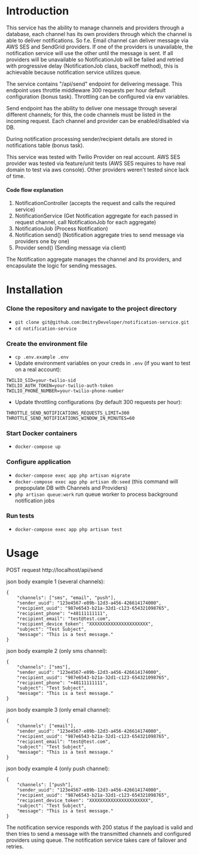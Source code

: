 # Introduction

This service has the ability to manage channels and providers through a database,
each channel has its own providers through which the channel is able to deliver notifications.
So f.e. Email channel can deliver message via AWS SES and SendGrid providers.
If one of the providers is unavailable, the notification service will use the other until the message is sent.
If all providers will be unavailable so NotificationJob will be failed
and retried with progressive delay (NotificationJob class, backoff method), 
this is achievable because notification service utilizes queue.

The service contains "/api/send" endpoint for delivering message.
This endpoint uses throttle middleware 300 requests per hour default configuration (bonus task).
Throttling can be configured via env variables.

Send endpoint has the ability to deliver one message through several different channels;
for this, the code channels must be listed in the incoming request.
Each channel and provider can be enabled/disabled via DB.

During notification processing sender/recipient details are stored in notifications table (bonus task).

This service was tested with Twilio Provider on real account.
AWS SES provider was tested via feature/unit tests (AWS SES requires to have real domain to test via aws console).
Other providers weren't tested since lack of time.

#### Code flow explanation
1. NotificationController (accepts the request and calls the required service)
2. NotificationService (Get Notification aggregate for each passed in request channel, call NotificationJob for each aggregate)
3. NotificationJob (Process Notification)
4. Notification send() (Notification aggregate tries to send message via providers one by one)
5. Provider send() (Sending message via client)

The Notification aggregate manages the channel and its providers, and encapsulate the logic for sending messages.

# Installation

### Clone the repository and navigate to the project directory
- `git clone git@github.com:DmitryDeveloper/notification-service.git`
- `cd notification-service`

### Create the environment file
- `cp .env.example .env` 
- Update environment variables on your creds in `.env` (if you want to test on a real account):
```
TWILIO_SID=your-twilio-sid
TWILIO_AUTH_TOKEN=your-twilio-auth-token
TWILIO_PHONE_NUMBER=your-twilio-phone-number
```
- Update throttling configurations (by default 300 requests per hour):
```
THROTTLE_SEND_NOTIFICATIONS_REQUESTS_LIMIT=300
THROTTLE_SEND_NOTIFICATIONS_WINDOW_IN_MINUTES=60
```
### Start Docker containers
- `docker-compose up`

### Configure application
- `docker-compose exec app php artisan migrate`
- `docker-compose exec app php artisan db:seed` (this command will prepopulate DB with Channels and Providers)
- `php artisan queue:work` run queue worker to process background notification jobs

### Run tests
- `docker-compose exec app php artisan test`

# Usage

POST request http://localhost/api/send

json body example 1 (several channels):
```
{
    "channels": ["sms", "email", "push"],
    "sender_uuid": "123e4567-e89b-12d3-a456-426614174000",
    "recipient_uuid": "987e6543-b21a-32d1-c123-654321098765",
    "recipient_phone": "+48111111111",
    "recipient_email": "test@test.com",
    "recipient_device_token": "XXXXXXXXXXXXXXXXXXXXXX",
    "subject": "Test Subject",
    "message": "This is a test message."
}
```
json body example 2 (only sms channel):
```
{
    "channels": ["sms"],
    "sender_uuid": "123e4567-e89b-12d3-a456-426614174000",
    "recipient_uuid": "987e6543-b21a-32d1-c123-654321098765",
    "recipient_phone": "+48111111111",
    "subject": "Test Subject",
    "message": "This is a test message."
}
```
json body example 3 (only email channel):
```
{
    "channels": ["email"],
    "sender_uuid": "123e4567-e89b-12d3-a456-426614174000",
    "recipient_uuid": "987e6543-b21a-32d1-c123-654321098765",
    "recipient_email": "test@test.com",
    "subject": "Test Subject",
    "message": "This is a test message."
}
```
json body example 4 (only push channel):
```
{
    "channels": ["push"],
    "sender_uuid": "123e4567-e89b-12d3-a456-426614174000",
    "recipient_uuid": "987e6543-b21a-32d1-c123-654321098765",
    "recipient_device_token": "XXXXXXXXXXXXXXXXXXXXXX",
    "subject": "Test Subject",
    "message": "This is a test message."
}
```
The notification service responds with 200 status if the payload is valid
and then tries to send a message with the transmitted channels and configured providers using queue.
The notification service takes care of failover and retries.
